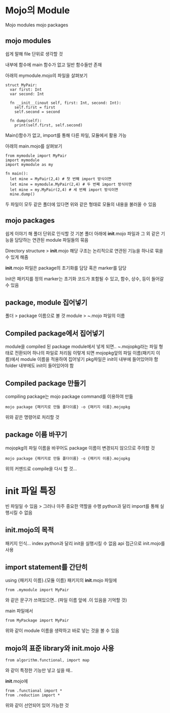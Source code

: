 # Mojo의 Module

Mojo modules
mojo packages

## mojo modules
쉽게 말해 file 단위로 생각할 것

내부에 함수에 main 함수가 없고 일반 함수들만 존재

아래의 mymodule.mojo의 파일을 살펴보기
```mojo
struct MyPair:
  var first: Int
  var second: Int

  fn __init__(inout self, first: Int, second: Int):
    self.first = first
    self.second = second

  fn dump(self):
    print(self.first, self.second)
```
Main()함수가 없고, import를 통해 다른 파일, 모듈에서 활용 가능

아래의 main.mojo를 살펴보기
```mojo
from mymodule import MyPair
import mymodule
import mymodule as my

fn main():
  let mine = MyPair(2,4) # 첫 번째 import 방식이면 
  let mine = mymodule.MyPair(2,4) # 두 번째 import 방식이면
  let mine = my.MyPair(2,4) # 세 번째 import 방식이면
  mine.dump()
```
두 파일이 모두 같은 폴더에 있다면 위와 같은 형태로 모듈의 내용을 불러올 수 있음

## mojo packages
쉽게 이야기 해 폴더 단위로 인식할 것
기본 폴더 아래에 __init__.mojo 파일과 그 외 같은 기능을 담당하는 연관된 module 파일들의 묶음

Directory structure > __init__.mojo
해당 구조는 논리적으로 연관된 기능을 하나로 묶을 수 있게 해줌

__init__.mojo 파일은
package의 초기화를 담당 혹은 marker를 담당

Init은 패키지를 정의
marker는 초기화 코드가 포함될 수 있고, 함수, 상수, 등이 들어갈 수 있음

## package, module 집어넣기
폴더 > package 이름으로 볼 것
module > ~.mojo 파일의 이름

## Compiled package에서 집어넣기

module을 compiled 된 package module에서 넣게 되면..
~.mojopkg라는 파일 형태로 전환되어 하나의 파일로 처리됨
이렇게 되면 mojopkg앞의 파일 이름(패키지 이름)에서 module 이름을 적용하여 집어넣기
pkg파일은 init이 내부에 들어있어야 함
folder 내부에도 init이 들어있어야 함



## Compiled package 만들기
compiling package는 mojo package command를 이용하여 만듦

```
mojo package {패키지로 만들 폴더이름} -o {패키지 이름}.mojopkg

```
위와 같은 명령어로 처리할 것

## package 이름 바꾸기
mojopkg의 파일 이름을 바꾸어도 package 이름이 변경되지 않으므로 주의할 것
```
mojo package {패키지로 만들 폴더이름} -o {패키지 이름}.mojopkg
```
위의 커맨드로 compile을 다시 할 것...

# __init__ 파일 특징
빈 파일일 수 있음 > 그러나 아주 중요한 역할을 수행
python과 달리 import를 통해 실행시킬 수 없음

## init.mojo의 목적
패키지 인식... index
python과 달리 init을 실행시킬 수 없음
api 접근으로 init.mojo를 사용

## import statement를 간단히

using {패키지 이름}.{모듈 이름}
패키지의 
__init__.mojo 파일에
```mojo
from .mymodule import MyPair
```
와 같은 문구가 쓰여있으면..
(파일 이름 앞에 .이 있음을 기억할 것)

main 파일에서
```mojo
from MyPackage import MyPair

```
위와 같이 module 이름을 생략하고 바로 넣는 것을 볼 수 있음

## mojo의 표준 library와 __init__.mojo 사용

```mojo
from algorithm.functional, import map
```
와 같이 특정한 기능만 넣고 싶을 때..

__init__.mojo에
```mojo
from .functional import *
from .reduction import *
```
위와 같이 선언되어 있어 가능한 것
